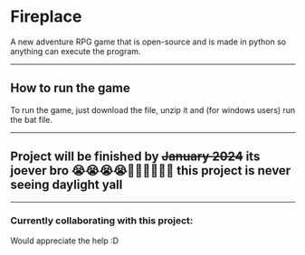 # Fireplace

A new adventure RPG game that is open-source and is made in python so anything can execute the program. 

---------------------------

## How to run the game

To run the game, just download the file, unzip it and (for windows users) run the bat file. 

---------

## Project will be finished by ~~January 2024~~ its joever bro 😭😭😭😭🙏🙏🙏💯💯💯 this project is never seeing daylight yall

---------


### Currently collaborating with this project:

Would appreciate the help :D
